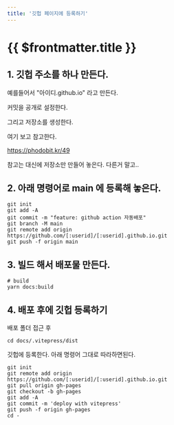 ```yaml
---
title: '깃헙 페이지에 등록하기'
---
```


# {{ $frontmatter.title }}



## 1. 깃헙 주소를 하나 만든다.

예를들어서 "아이디.github.io" 라고 만든다.

커밋을 공개로 설정한다.

그리고 저장소를 생성한다.
 
여기 보고 참고한다.

https://phodobit.kr/49

참고는 대신에 저장소만 만들어 놓은다. 다른거 말고.. 



## 2. 아래 명령어로 main 에 등록해 놓은다.

``` base
git init
git add -A
git commit -m "feature: github action 자동배포"
git branch -M main
git remote add origin https://github.com/[:userid]/[:userid].github.io.git
git push -f origin main
```


## 3. 빌드 해서 배포물 만든다.

``` base
# build
yarn docs:build
```


## 4. 배포 후에 깃헙 등록하기 

배포 폴더 접근 후 
``` base
cd docs/.vitepress/dist
```

깃헙에 등록한다. 아래 명령어 그대로 따라하면된다.

``` base
git init
git remote add origin https://github.com/[:userid]/[:userid].github.io.git
git pull origin gh-pages
git checkout -b gh-pages
git add -A
git commit -m 'deploy with vitepress'
git push -f origin gh-pages
cd -
```


























